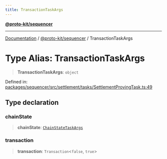 ```yaml
---
title: TransactionTaskArgs
---
```


[**@proto-kit/sequencer**](../README.md)

***

[Documentation](../../../README.md) / [@proto-kit/sequencer](../README.md) / TransactionTaskArgs

# Type Alias: TransactionTaskArgs

> **TransactionTaskArgs**: `object`

Defined in: [packages/sequencer/src/settlement/tasks/SettlementProvingTask.ts:49](https://github.com/proto-kit/framework/blob/28efa802e3737fc3b77339148b307ef7246f3ef1/packages/sequencer/src/settlement/tasks/SettlementProvingTask.ts#L49)

## Type declaration

### chainState

> **chainState**: [`ChainStateTaskArgs`](ChainStateTaskArgs.md)

### transaction

> **transaction**: `Transaction`\<`false`, `true`\>
